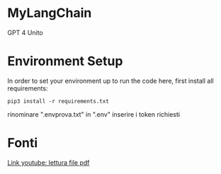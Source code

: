 # MyLangChain
GPT 4 Unito

# Environment Setup
In order to set your environment up to run the code here, first install all requirements:

```shell
pip3 install -r requirements.txt
```
rinominare ".envprova.txt" in ".env"
inserire i token richiesti

# Fonti
[Link youtube: lettura file pdf](https://www.youtube.com/watch?v=ZzgUqFtxgXI)

